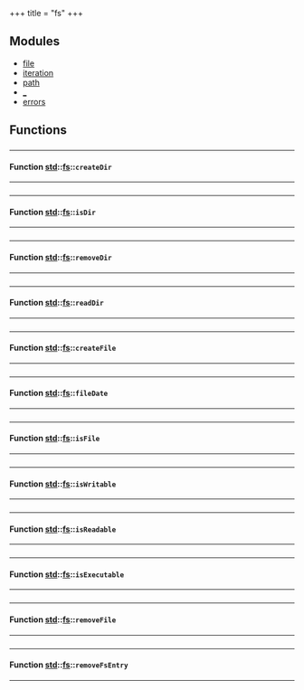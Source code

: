 +++
title = "fs"
+++
## Modules

+ [file](file)
+ [iteration](iteration)
+ [path](path)
+ [_](_)
+ [errors](errors)
## Functions

### 


_____________________
#### Function [std](./../../std)::[fs](./../../std/fs)::`createDir`
_____________________
### 


_____________________
#### Function [std](./../../std)::[fs](./../../std/fs)::`isDir`
_____________________
### 


_____________________
#### Function [std](./../../std)::[fs](./../../std/fs)::`removeDir`
_____________________
### 


_____________________
#### Function [std](./../../std)::[fs](./../../std/fs)::`readDir`
_____________________
### 


_____________________
#### Function [std](./../../std)::[fs](./../../std/fs)::`createFile`
_____________________
### 


_____________________
#### Function [std](./../../std)::[fs](./../../std/fs)::`fileDate`
_____________________
### 


_____________________
#### Function [std](./../../std)::[fs](./../../std/fs)::`isFile`
_____________________
### 


_____________________
#### Function [std](./../../std)::[fs](./../../std/fs)::`isWritable`
_____________________
### 


_____________________
#### Function [std](./../../std)::[fs](./../../std/fs)::`isReadable`
_____________________
### 


_____________________
#### Function [std](./../../std)::[fs](./../../std/fs)::`isExecutable`
_____________________
### 


_____________________
#### Function [std](./../../std)::[fs](./../../std/fs)::`removeFile`
_____________________
### 


_____________________
#### Function [std](./../../std)::[fs](./../../std/fs)::`removeFsEntry`
_____________________


